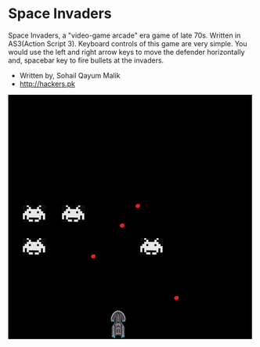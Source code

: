 # Space Invaders
Space Invaders, a "video-game arcade" era game of late 70s. Written in AS3(Action Script 3). Keyboard controls of this game are very simple. You would use the left and right arrow keys to move the defender horizontally and, spacebar key to fire bullets at the invaders.

* Written by, Sohail Qayum Malik
* http://hackers.pk

![Screenshot of Space Invaders](screenshot.png)


